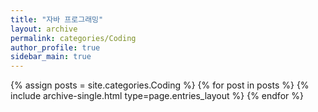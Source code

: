 ```yaml
---
title: "자바 프로그래밍"
layout: archive
permalink: categories/Coding
author_profile: true
sidebar_main: true
---
```



{% assign posts = site.categories.Coding %}
{% for post in posts %} {% include archive-single.html type=page.entries_layout %} {% endfor %}